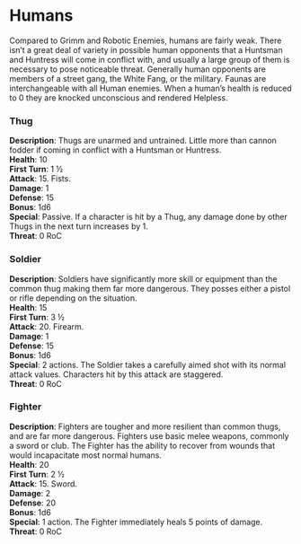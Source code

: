 # Humans

Compared to Grimm and Robotic Enemies, humans are fairly weak. There isn’t a great deal of variety in possible human opponents that a Huntsman and Huntress will come in conflict with, and usually a large group of them is necessary to pose noticeable threat. Generally human opponents are members of a street gang, the White Fang, or the military. Faunas are interchangeable with all Human enemies. When a human’s health is reduced to 0 they are knocked unconscious and rendered Helpless.

### Thug
**Description**: Thugs are unarmed and untrained. Little more than cannon fodder if coming in conflict with a Huntsman or Huntress.  
**Health**: 10  
**First Turn**: 1 ½  
**Attack**: 15. Fists.  
**Damage**: 1  
**Defense**: 15  
**Bonus**: 1d6  
**Special**: Passive. If a character is hit by a Thug, any damage done by other Thugs in the next turn increases by 1.  
**Threat**: 0 RoC

### Soldier
**Description**: Soldiers have significantly more skill or equipment than the common thug making them far more dangerous. They posses either a pistol or rifle depending on the situation.  
**Health**: 15  
**First Turn**: 3 ½  
**Attack**: 20. Firearm.  
**Damage**: 1  
**Defense**: 15  
**Bonus**: 1d6  
**Special**: 2 actions. The Soldier takes a carefully aimed shot with its normal attack values. Characters hit by this attack are staggered.  
**Threat**: 0 RoC

### Fighter
**Description**: Fighters are tougher and more resilient than common thugs, and are far more dangerous. Fighters use basic melee weapons, commonly a sword or club. The Fighter has the ability to recover from wounds that would incapacitate most normal humans.  
**Health**: 20  
**First Turn**: 2 ½  
**Attack**: 15. Sword.  
**Damage**: 2  
**Defense**: 20  
**Bonus**: 1d6  
**Special**: 1 action. The Fighter immediately heals 5 points of damage.  
**Threat**: 0 RoC
